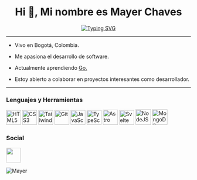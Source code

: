 <h1 align="center">Hi 👋, Mi nombre es Mayer Chaves</h1>
<p align="center">
<a href="https://git.io/typing-svg"><img src="https://readme-typing-svg.demolab.com?font=Inter&size=24&duration=2500&pause=1000&center=true&vCenter=true&width=550&lines=Desarrollador+Web+Full+Stack;Aprendiz+y+aventurero+en+busca+de+nuevos+retos" alt="Typing SVG" />
</a>
</p>

-----------------------------
- Vivo en Bogotá, Colombia.
  
- Me apasiona el desarrollo de software.

- Actualmente aprendiendo <a href="https://go.dev/">Go.</a>

- Estoy abierto a colaborar en proyectos interesantes como desarrollador.
  
----------------------------
### Lenguajes y Herramientas
<p align="left">
<img src="https://ivanatias.codes/images/html.svg?__frsh_c=72f2929de2bb4557f1cc563b5a6ed836059c0a6a" width="40" height="40" alt="HTML5"/>
<img src="https://ivanatias.codes/images/css.svg?__frsh_c=72f2929de2bb4557f1cc563b5a6ed836059c0a6a" width="40" height="40" alt="CSS3"/>
<img src="https://ivanatias.codes/images/tailwindcss.svg?__frsh_c=72f2929de2bb4557f1cc563b5a6ed836059c0a6a" width="40" height="40" alt="TailwindCSS"/>
<img src="https://ivanatias.codes/images/git.svg?__frsh_c=3e2a7bde05c5e53a3b5e9c46898299f33e740caf" width="40" height="40" alt="Git"/>
<img src="https://ivanatias.codes/images/javascript.svg?__frsh_c=72f2929de2bb4557f1cc563b5a6ed836059c0a6a" width="40" height="40" alt="JavaScript"/>
<img src="https://ivanatias.codes/images/typescript.svg?__frsh_c=3e2a7bde05c5e53a3b5e9c46898299f33e740caf" width="40" height="40" alt="TypeScript"/>
<img src="https://brandonroberts.dev/assets/posts/astro-logo.jpg" width="41" height="41" alt="Astro"/>
<img src="https://upload.wikimedia.org/wikipedia/commons/thumb/1/1b/Svelte_Logo.svg/498px-Svelte_Logo.svg.png" width="40" height="40" alt="Svelte"/>
<img src="https://raw.githubusercontent.com/danielcranney/readme-generator/main/public/icons/skills/nodejs-colored.svg" width="42" height="42" alt="NodeJS"/>
<!-- <img src="https://www.svgrepo.com/show/330398/express.svg" width="42" height="42" alt="Express"/> -->
<!-- <img src="https://upload.wikimedia.org/wikipedia/commons/thumb/2/2d/Go_gopher_favicon.svg/2048px-Go_gopher_favicon.svg.png" width="40" height="40" alt="Go"/> -->
<img src="https://ivanatias.codes/images/mongodb.svg?__frsh_c=72f2929de2bb4557f1cc563b5a6ed836059c0a6a" width="42" height="42" alt="MongoDB"/>
</p>


### Social
<p align="left">
  <a href="https://www.linkedin.com/in/mayer-chaves-90116824b/" target="_blank" rel="noreferrer"><img src="https://upload.wikimedia.org/wikipedia/commons/thumb/8/81/LinkedIn_icon.svg/2048px-LinkedIn_icon.svg.png" width="40" height="40" />
  </a>
</p>
<p>
  <img align="center" src="https://github-readme-stats.vercel.app/api/top-langs?username=Mayer-04&theme=algolia&hide_border=true&show_icons=true&locale=en&layout=compact" alt="Mayer"/>
</p>
